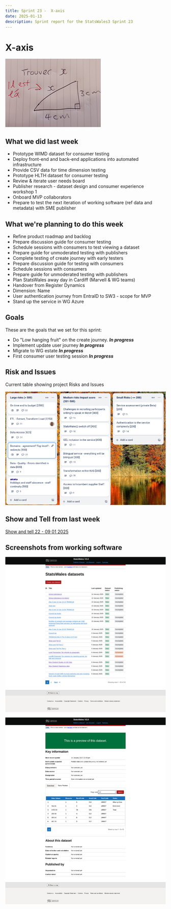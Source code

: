 ```yaml
---
title: Sprint 23 -  X-axis  
date: 2025-01-13
description: Sprint report for the StatsWales3 Sprint 23
---
```


X-axis
=============

![Find x](trouverX.png)

What we did last week
------------------------
- Prototype WIMD dataset for consumer testing
- Deploy front-end and back-end applications into automated infrastructure
- Provide CSV data for time dimension testing
- Prototype HLTH dataset for consumer testing
- Review & iterate user needs board
- Publisher research - dataset design and consumer experience workshop 1
- Onboard MVP collaborators
- Prepare to test the next iteration of working software (ref data and metadata) with SME publisher

What we're planning to do this week
-----------------------------------

- Refine product roadmap and backlog
- Prepare discussion guide for consumer testing
- Schedule sessions with consumers to test viewing a dataset
- Prepare guide for unmoderated testing with publishers
- Complete testing of create journey with early testers
- Prepare discussion guide for testing with consumers
- Schedule sessions with consumers
- Prepare guide for unmoderated testing with publishers
- Plan StatsWales away day in Cardiff (Marvell & WG teams)
- Handover from Register Dynamics
- Dimension: Name
- User authentication journey from EntraID to SW3  - scope for MVP
- Stand up the service in WG Azure


Goals
-----------------------------------

These are the goals that we set for this sprint:

- Do "Low hanging fruit" on the create journey. <span class="badge bg-info">_**In progress**_</span>
- Implement update user journey <span class="badge bg-info">_**In progress**_</span>
- MIgrate to WG estate <span class="badge bg-info">_**In progress**_</span>
- First consumer user testing session <span class="badge bg-info">_**In progress**_</span>

Risk and Issues
-------------------------------

Current table showing project Risks and Issues

![Risks and Issues](riskboard20250113.png)

Show and Tell from last week
----------------------------

[Show and tell 22 - 09 01 2025](https://drive.google.com/file/d/1AttWIARv3CYAjVsuR03nDNZ4dyFDAoKl/view?usp=sharing)

Screenshots from working software
---------------------------------

![Screenshots from working software](proto1_20250114.png)

![Screenshots from working software](proto2_20250114.png)
